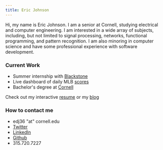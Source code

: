 ```yaml
---
title: Eric Johnson
---
```


Hi, my name is Eric Johnson. I am a senior at Cornell, studying electrical and computer engineering. I am interested in a wide array of subjects, including, but not limited to signal processing, networks, functional programming, and pattern recognition. I am also minoring in computer science and have some professional experience with software development.

### Current Work
- Summer internship  with <a href="https://www.blackstone.com">Blackstone</a></li>
- Live dashboard of daily MLB <a href="https://edj36.github.io/mlb-dashboard">scores</a></li>
- Bachelor's degree at <a href="https://www.cornell.edu">Cornell</a></li>

Check out my interactive [resume](/interactive/) or my [blog](/blog/)

### How to contact me
- edj36 "at" cornell.edu
- [Twitter](http://twitter.com/EJ96)
- [LinkedIn](https://www.linkedin.com/in/eric-johnson-97ab3aa3)
- [Github](https://github.com/edj36)
- 315.720.7227